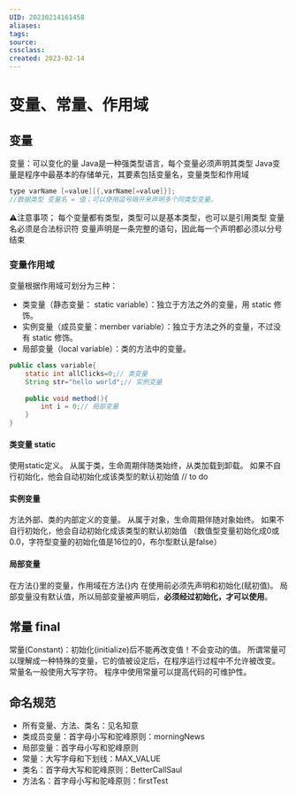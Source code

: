 ```yaml
---
UID: 20230214161458 
aliases: 
tags: 
source: 
cssclass: 
created: 2023-02-14
---
```


# 变量、常量、作用域

## 变量
变量：可以变化的量
Java是一种强类型语言，每个变量必须声明其类型
Java变量是程序中最基本的存储单元，其要素包括变量名，变量类型和作用域
```Java
type varName [=value][{,varName[=value]}];
//数据类型 变量名 = 值；可以使用逗号隔开来声明多个同类型变量。
```
⚠️注意事项；
每个变量都有类型，类型可以是基本类型，也可以是引用类型
变量名必须是合法标识符
变量声明是一条完整的语句，因此每一个声明都必须以分号结束

### 变量作用域
变量根据作用域可划分为三种： 
* 类变量（静态变量： static variable）：独立于方法之外的变量，用 static 修饰。 
* 实例变量（成员变量：member variable）：独立于方法之外的变量，不过没有 static 修饰。 
* 局部变量（local variable）：类的方法中的变量。
```Java
public class variable{
	static int allClicks=0;// 类变量
	String str="hello world";// 实例变量
	
	public void method(){
		int i = 0;// 局部变量
	}
}
```
#### 类变量 static
使用static定义。
从属于类，生命周期伴随类始终，从类加载到卸载。 
如果不自行初始化，他会自动初始化成该类型的默认初始值
// to do
#### 实例变量
方法外部、类的内部定义的变量。
从属于对象，生命周期伴随对象始终。
如果不自行初始化，他会自动初始化成该类型的默认初始值 （数值型变量初始化成0或0.0，字符型变量的初始化值是16位的0，布尔型默认是false）
#### 局部变量
在方法{}里的变量，作用域在方法{}内
在使用前必须先声明和初始化(赋初值)。
局部变量没有默认值，所以局部变量被声明后，**必须经过初始化，才可以使用**。
## 常量 final
常量(Constant)：初始化(initialize)后不能再改变值！不会变动的值。
所谓常量可以理解成一种特殊的变量，它的值被设定后，在程序运行过程中不允许被改变。
常量名一般使用大写字符。
程序中使用常量可以提高代码的可维护性。
## 命名规范
* 所有变量、方法、类名：见名知意
* 类成员变量：首字母小写和驼峰原则：morningNews
* 局部变量：首字母小写和驼峰原则
* 常量：大写字母和下划线：MAX_VALUE
* 类名：首字母大写和驼峰原则：BetterCallSaul
* 方法名：首字母小写和驼峰原则：firstTest
